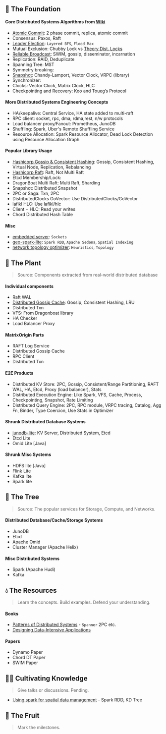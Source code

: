 ## 🌱 The Foundation

#### Core Distributed Systems Algorithms from [Wiki](https://en.wikipedia.org/wiki/Distributed_algorithm)
- [Atomic Commit](https://github.com/dsorchard/two_pc): 2 phase commit, replica, atomic commit
- Consensus: Paxos, Raft
- [Leader Election](https://github.com/dsorchard/distributed_leader_election): `Layered BFS`, `Flood Max` 
- Mutual Exclusion: Chubby Lock vs [Theory Dist. Locks](https://github.com/dsorchard/Distributed-MutualExclusion)
- [Reliable Broadcast](https://github.com/dsorchard/swim_impl): SWIM, gossip, disseminator, incarnation
- Replication: RAID, Deduplicate
- Spanning Tree: MST
- Symmetry breaking:
- [Snapshot](https://github.com/dsorchard/distributed_snapshot.git): Chandy-Lamport, Vector Clock, VRPC (library)
- Synchronizer:
- Clocks: Vector Clock, Matrix Clock, HLC
- Checkpointing and Recovery: Koo and Toueg’s Protocol

#### More Distributed Systems Engineering Concepts
- HA/keepalive: Central Service, HA state added to multi-raft
- RPC client: socket, rpc, dma, rdma,rest, n/w protocols
- Load balancer proxy/Fanout: Prometheus, JunoDB
- Shuffling: Spark, Uber's Remote Shuffling Service
- Resource Allocation: Spark Resource Allocator, Dead Lock Detection using Resource Allocation Graph

#### Popular Library Usage

- [Hashicorp Gossip & Consistent Hashing](https://github.com/dsorchard/dist_kv): Gossip, Consistent Hashing, Virtual Node, Replication, Rebalancing
- [Hashicorp Raft](https://github.com/dsorchard/raft_kv): Raft, Not Multi Raft
- Etcd Membership/Lock:
- DragonBoat Multi Raft: Multi Raft, Sharding
- Snapshot: Distributed Snapshot
- 2PC or Saga: Txn, 2PC
- DistributedClocks GoVector: Use DistributedClocks/GoVector
- lafikl HLC: Use lafikl/hlc
- Client + HLC: Read your writes
- Chord Distributed Hash Table

#### Misc
- [embedded server](https://github.com/dsorchard/tiny-embedded-server): `Sockets`
- [geo-spark-lite](https://github.com/dsorchard/spatial-spark-rdd): `Spark RDD`, `Apache Sedona`, `Spatial Indexing`
- [network topology optimizer](https://github.com/dsorchard/network_topology_optimizer): `Heuristics`, `Topology`

## 🌿 The Plant
> Source: Components extracted from real-world distributed database

#### Individual components
- Raft WAL
- [Distributed Gossip Cache](https://github.com/dsorchard/gossipcache): Gossip, Consistent Hashing, LRU
- Distributed Txn
- VFS: From Dragonboat library
- HA Checker
- Load Balancer Proxy

#### MatrixOrigin Parts
- RAFT Log Service
- Distributed Gossip Cache
- RPC Client
- Distributed Txn

#### E2E Products
- Distributed KV Store: 2PC, Gossip, Consistent/Range Partitioning, RAFT WAL, HA, Etcd, Proxy (load balancer), Stats
- Distributed Execution Engine: Like Spark, VFS, Cache, Process, Checkpointing, Snapshot, Rate Limiting
- Distributed Query Engine: 2PC, RPC module, VRPC tracing, Catalog, Agg Fn, Binder, Type Coercion, Use Stats in Optimizer

#### Shrunk Distributed Database Systems
- [junodb-lite](https://github.com/dsorchard/junodb_lite): KV Server, Distributed System, Etcd
- Etcd Lite
- Omid Lite [Java]

#### Shrunk Misc Systems

- HDFS lite [Java]
- Flink Lite
- Kafka lite
- Spark lite


## 🌳 The Tree
> Source: The popular services for Storage, Compute, and Networks.

#### Distributed Database/Cache/Storage Systems
- JunoDB
- Etcd
- Apache Omid
- Cluster Manager (Apache Helix)

#### Misc Distributed Systems
- Spark (Apache Hudi)
- Kafka

## 💧 The Resources
> Learn the concepts. Build examples. Defend your understanding.

#### Books
- [Patterns of Distributed Systems](https://martinfowler.com/articles/patterns-of-distributed-systems/) - `Spanner` 2PC etc.
- [Designing Data-Intensive Applications](https://a.co/d/hwmSC1o)

#### Papers
- Dynamo Paper
- Chord DT Paper
- SWIM Paper

## 👨‍🌾 Cultivating Knowledge
> Give talks or discussions. Pending.
- [Using spark for spatial data management](https://medium.com/sys-base/spatial-partitioned-rdd-using-kd-tree-in-spark-102e0b53564b) - Spark RDD, KD Tree


## 🥭 The Fruit
> Mark the milestones.
